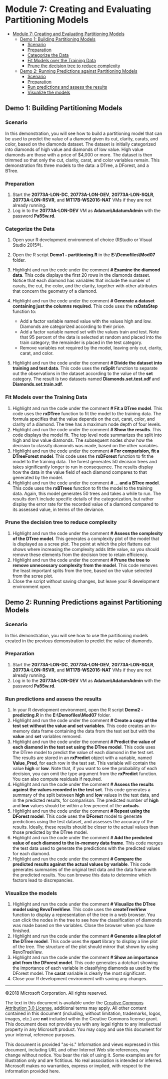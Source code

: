 # Module 7: Creating and Evaluating Partitioning Models

- [Module 7: Creating and Evaluating Partitioning Models](#module-7-creating-and-evaluating-partitioning-models)
    - [Demo 1: Building Partitioning Models](#demo-1-building-partitioning-models)
        - [Scenario](#scenario)
        - [Preparation](#preparation)
        - [Categorize the Data](#categorize-the-data)
        - [Fit Models over the Training Data](#fit-models-over-the-training-data)
        - [Prune the decision tree to reduce complexity](#prune-the-decision-tree-to-reduce-complexity)
    - [Demo 2: Running Predictions against Partitioning Models](#demo-2-running-predictions-against-partitioning-models)
        - [Scenario](#scenario)
        - [Preparation](#preparation)
        - [Run predictions and assess the results](#run-predictions-and-assess-the-results)
        - [Visualize the models](#visualize-the-models)

## Demo 1: Building Partitioning Models

### Scenario

In this demonstration, you will see how to build a partitioning model that can be used to predict the value of a diamond given its cut, clarity, carats, and color, based on the diamonds dataset. The dataset is initially categorized into diamonds of high value and diamonds of low value. High value diamonds are those with a price of $4,000 or more. The dataset is then trimmed so that only the cut, clarity, carat, and color variables remain. This demonstration fits three models to the data: a DTree, a DForest, and a BTree.

### Preparation

1. Start the **20773A-LON-DC**, **20773A-LON-DEV**, **20773A-LON-SQLR**, **20773A-LON-RSVR**, and **MT17B-WS2016-NAT** VMs if they are not already running. 
2. Log in to the **20773A-LON-DEV** VM as **Adatum\AdatumAdmin** with the password **Pa55w.rd**.

### Categorize the Data

1. Open your R development environment of choice (RStudio or Visual Studio 2015®).
2. Open the R script **Demo1 - partitioning.R** in the **E:\\Demofiles\\Mod07** folder.
3. Highlight and run the code under the comment **# Examine the diamond data**. This code displays the first 20 rows in the diamonds dataset. Notice that each diamond has variables that include the number of carats, the cut, the color, and the clarity, together with other attributes that concern the geometry of a diamond.
4. Highlight and run the code under the comment **# Generate a dataset containing just the columns required**. This code uses the **rxDataStep** function to:
    - Add a factor variable named value with the values high and low. Diamonds are categorized according to their price.
    - Add a factor variable named set with the values train and test. Note that 95 percent of the data is selected at random and placed into the train category; the remainder is placed in the test category.
    - Remove variables not required by the model, leaving only cut, clarity, carat, and color.

5. Highlight and run the code under the comment **# Divide the dataset into training and test data**. This code uses the **rxSplit** function to separate out the observations in the dataset according to the value of the **set** category. The result is two datasets named **Diamonds.set.test.xdf** and **Diamonds.set.train.xdf**.

### Fit Models over the Training Data

1. Highlight and run the code under the comment **# Fit a DTree model**. This code uses the **rxDTree** function to fit the model to the training data. The formula specifies that the value depends on the cut, carat, color, and clarity of a diamond. The tree has a maximum node depth of four levels. 
2. Highlight and run the code under the comment **# Show the results**. This code displays the model fit. The top level node summarizes the split into high and low value diamonds. The subsequent nodes show how the decision to classify diamonds was made, based on the other variables.
3. Highlight and run the code under the comment **# For comparision, fit a DTreeForest model**. This code uses the **rxDForest** function to fit the model to the training data. The forest generates 50 decision trees and takes significantly longer to run in consequence. The results display how the data in the value field of each diamond compares to that generated by the model.
4. Highlight and run the code under the comment **# ... and a BTree model**. This code uses the **rxBTrees** function to fit the model to the training data. Again, this model generates 50 trees and takes a while to run. The results don't include specific details of the categorization, but rather display the error rate for the recorded value of a diamond compared to its assessed value, in terms of the deviance.

### Prune the decision tree to reduce complexity

1. Highlight and run the code under the comment **# Assess the complexity of the DTree model**. This generates a complexity plot of the model that is displayed as a scree plot. The point at which the plot flattens out shows where increasing the complexity adds little value, so you should remove these elements from the decision tree to retain efficiency.
2. Highlight and run the code under the comment **# Prune the tree to remove unnecessary complexity from the model**. This code removes the least important splits from the tree, based on the value selected from the scree plot.
3. Close the script without saving changes, but leave your R development environment open.

## Demo 2: Running Predictions against Partitioning Models

### Scenario

In this demonstration, you will see how to use the partitioning models created in the previous demonstration to predict the value of diamonds.

### Preparation

1. Start the **20773A-LON-DC**, **20773A-LON-DEV**, **20773A-LON-SQLR**, **20773A-LON-RSVR**, and **MT17B-WS2016-NAT** VMs if they are not already running.
2. Log in to the **20773A-LON-DEV** VM as **Adatum\AdatumAdmin** with the password **Pa55w.rd**.

### Run predictions and assess the results

1. In your R development environment, open the R script **Demo2 - predicting.R** in the **E:\\Demofiles\\Mod07** folder.
2. Highlight and run the code under the comment **# Create a copy of the test set without the value and set variables**. This code creates an in-memory data frame containing the data from the test set but with the **value** and **set** variables removed.
3. Highlight and run the code under the comment **# Predict the value of each diamond in the test set using the DTree model**. This code uses the DTree model to predict the value of each diamond in the test set. The results are stored in an **rxPredict** object with a variable, named **Value_Pred**, for each row in the test set. This variable will contain the value **high** or **low**. Note that, if you want to see the probability of each decision, you can omit the type argument from the **rxPredict** function. You can also compute residuals if required.
4. Highlight and run the code under the comment **# Assess the results against the values recorded in the test set**. This code generates a summary of the split between **high** and **low** values in the test data, and in the predicted results, for comparison. The predicted number of **high** and **low** values should be within a few percent of the **actuals**.
5. Highlight and run the code under the comment **# Repeat using the DForest model**. This code uses the **DForest** model to generate predictions using the test dataset, and assesses the accuracy of the results. Ideally, these results should be closer to the actual values than those predicted by the DTree model.
6. Highlight and run the code under the comment **# Add the predicted value of each diamond to the in-memory data frame**. This code merges the test data used to generate the predictions with the predicted values for each diamond.
7. Highlight and run the code under the comment **# Compare the predicted results against the actual values by variable**. This code generates summaries of the original test data and the data frame with the predicted results. You can browse this data to determine which factors lead to discrepancies.

### Visualize the models

1. Highlight and run the code under the comment **# Visualize the DTree model using RevoTreeView**. This code uses the **createTreeView** function to display a representation of the tree in a web browser. You can click the nodes in the tree to see how the classification of diamonds was made based on the variables. Close the browser when you have finished.
2. Highlight and run the code under the comment **# Generate a line plot of the DTree model**. This code uses the **rpart** library to display a line plot of the tree. The structure of the plot should mirror that shown by using RevoTreeView.
3. Highlight and run the code under the comment **# Show an importance plot from the DForest model**. This code generates a dotchart showing the importance of each variable in classifying diamonds as used by the DForest model. The **carat** variable is clearly the most significant.
4. Close your R development environment with saving any changes.

---

©2018 Microsoft Corporation. All rights reserved.

The text in this document is available under the [Creative Commons Attribution 3.0 License](https://creativecommons.org/licenses/by/3.0/legalcode), additional terms may apply. All other content contained in this document (including, without limitation, trademarks, logos, images, etc.) are **not** included within the Creative Commons license grant. This document does not provide you with any legal rights to any intellectual property in any Microsoft product. You may copy and use this document for your internal, reference purposes.

This document is provided "as-is." Information and views expressed in this document, including URL and other Internet Web site references, may change without notice. You bear the risk of using it. Some examples are for illustration only and are fictitious. No real association is intended or inferred. Microsoft makes no warranties, express or implied, with respect to the information provided here.
